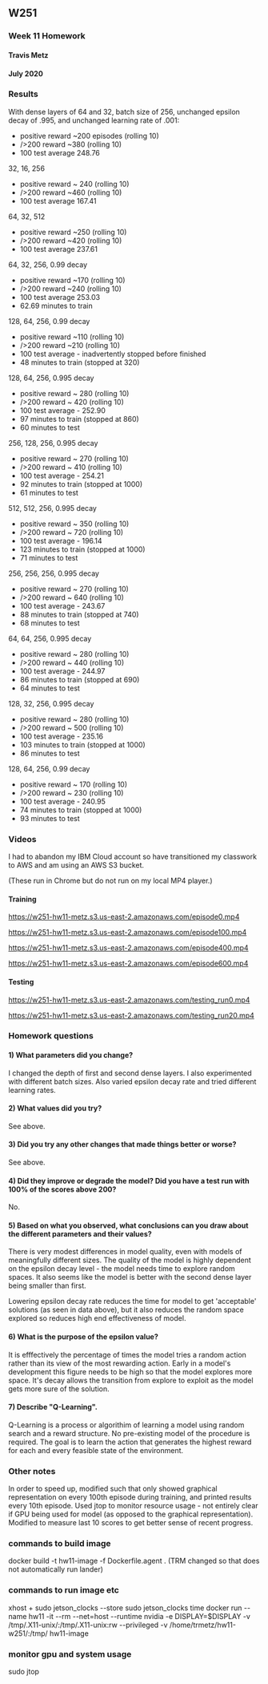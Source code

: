 ## W251
### Week 11 Homework
#### Travis Metz
#### July 2020

### Results
With dense layers of 64 and 32, batch size of 256, unchanged epsilon decay of .995, and unchanged learning rate of .001:
- positive reward ~200 episodes (rolling 10)
- />200 reward ~380 (rolling 10)
- 100 test average 248.76

32, 16, 256
- positive reward ~ 240 (rolling 10)
- />200 reward ~460 (rolling 10)
- 100 test average 167.41

64, 32, 512
- positive reward ~250 (rolling 10)
- />200 reward ~420 (rolling 10)
- 100 test average 237.61

64, 32, 256, 0.99 decay
- positive reward ~170 (rolling 10)
- />200 reward ~240 (rolling 10)
- 100 test average 253.03
- 62.69 minutes to train

128, 64, 256, 0.99 decay
- positive reward ~110 (rolling 10)
- />200 reward ~210 (rolling 10)
- 100 test average - inadvertently stopped before finished
- 48 minutes to train (stopped at 320)

128, 64, 256, 0.995 decay
- positive reward ~ 280 (rolling 10)
- />200 reward ~ 420 (rolling 10)
- 100 test average - 252.90
- 97 minutes to train (stopped at 860)
- 60 minutes to test

256, 128, 256, 0.995 decay
- positive reward ~ 270 (rolling 10)
- />200 reward ~ 410 (rolling 10)
- 100 test average - 254.21
- 92 minutes to train (stopped at 1000)
- 61 minutes to test

512, 512, 256, 0.995 decay
- positive reward ~ 350 (rolling 10)
- />200 reward ~ 720 (rolling 10)
- 100 test average - 196.14
- 123 minutes to train (stopped at 1000)
- 71 minutes to test

256, 256, 256, 0.995 decay
- positive reward ~ 270 (rolling 10)
- />200 reward ~ 640 (rolling 10)
- 100 test average - 243.67
- 88 minutes to train (stopped at 740)
- 68 minutes to test

64, 64, 256, 0.995 decay
- positive reward ~ 280 (rolling 10)
- />200 reward ~ 440 (rolling 10)
- 100 test average - 244.97 
- 86 minutes to train (stopped at 690)
- 64 minutes to test 

128, 32, 256, 0.995 decay
- positive reward ~ 280 (rolling 10)
- />200 reward ~ 500 (rolling 10)
- 100 test average -  235.16
- 103 minutes to train (stopped at 1000)
- 86 minutes to test 

128, 64, 256, 0.99 decay
- positive reward ~ 170 (rolling 10)
- />200 reward ~ 230 (rolling 10)
- 100 test average -  240.95
- 74 minutes to train (stopped at 1000)
- 93 minutes to test 

### Videos
I had to abandon my IBM Cloud account so have transitioned my classwork to AWS and am using an AWS S3 bucket.

(These run in Chrome but do not run on my local MP4 player.)
#### Training
https://w251-hw11-metz.s3.us-east-2.amazonaws.com/episode0.mp4

https://w251-hw11-metz.s3.us-east-2.amazonaws.com/episode100.mp4

https://w251-hw11-metz.s3.us-east-2.amazonaws.com/episode400.mp4

https://w251-hw11-metz.s3.us-east-2.amazonaws.com/episode600.mp4

#### Testing
https://w251-hw11-metz.s3.us-east-2.amazonaws.com/testing_run0.mp4

https://w251-hw11-metz.s3.us-east-2.amazonaws.com/testing_run20.mp4


### Homework questions

#### 1) What parameters did you change? 
I changed the depth of first and second dense layers.  I also experimented with different batch sizes.  Also varied epsilon decay rate and tried different learning rates.
#### 2) What values did you try?
See above.
#### 3) Did you try any other changes that made things better or worse?
See above.
#### 4) Did they improve or degrade the model? Did you have a test run with 100% of the scores above 200?
No.
#### 5) Based on what you observed, what conclusions can you draw about the different parameters and their values?
There is very modest differences in model quality, even with models of meaningfully different sizes.  The quality of the model is highly dependent on the epsilon decay level - the model needs time to explore random spaces.  It also seems like the model is better with the second dense layer being smaller than first.

Lowering epsilon decay rate reduces the time for model to get 'acceptable' solutions (as seen in data above), but it also reduces the random space explored so reduces high end effectiveness of model.
#### 6) What is the purpose of the epsilon value?
It is efffectively the percentage of times the model tries a random action rather than its view of the most rewarding action.  Early in a model's development this figure needs to be high so that the model explores more space.  It's decay allows the transition from explore to exploit as the model gets more sure of the solution.

#### 7) Describe "Q-Learning".
Q-Learning is a process or algorithim of learning a model using random search and a reward structure.  No pre-existing model of the procedure is required.  The goal is to learn the action that generates the highest reward for each and every feasible state of the environment.

### Other notes
In order to speed up, modified such that only showed graphical representation on every 100th episode during training, and printed results every 10th episode.
Used jtop to monitor resource usage - not entirely clear if GPU being used for model (as opposed to the graphical representation).
Modified to measure last 10 scores to get better sense of recent progress.


### commands to build image
docker build -t hw11-image -f Dockerfile.agent .
(TRM changed so that does not automatically run lander)

### commands to run image etc
xhost +
sudo jetson_clocks --store
sudo jetson_clocks
time docker run --name hw11 -it --rm --net=host --runtime nvidia  -e DISPLAY=$DISPLAY -v /tmp/.X11-unix/:/tmp/.X11-unix:rw --privileged -v /home/trmetz/hw11-w251/:/tmp/ hw11-image

### monitor gpu and system usage
sudo jtop

